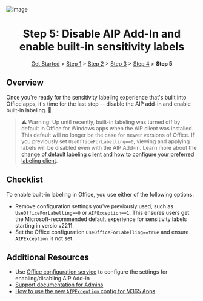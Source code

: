 ![image](https://user-images.githubusercontent.com/43501191/195164735-920ec45a-cd2c-41a1-9d22-6a557ca9ddc3.png)


<h1 align="center">Step 5: Disable AIP Add-In and enable built-in sensitivity labels</h1>

<p align="center">
<a href="../GetStarted">Get Started</a> > <a href="../AIP2MIPStep1">Step 1</a> > <a href="../AIP2MIPStep2">Step 2</a>  > <a href="../AIP2MIPStep3">Step 3</a>  > <a href="../AIP2MIPStep4">Step 4</a> > <b>Step 5</b>
</p>

## Overview
Once you're ready for the sensitivity labeling experience that's built into Office apps, it's time for the last step -- disable the AIP add-in and enable built-in labeling. 🎉

> ⚠️ Warning: Up until recently, built-in labeling was turned off by default in Office for Windows apps when the AIP client was installed. This default will no longer be the case for newer versions of Office. If you previously set `UseOfficeForLabelling==0`, viewing and applying labels will be disabled even with the AIP Add-in. Learn more about the [change of default labeling client and how to configure your preferred labeling client](https://learn.microsoft.com/en-us/microsoft-365/compliance/sensitivity-labels-aip).


## Checklist
To enable built-in labeling in Office, you use either of the following options:
- Remove configuration settings you've previously used, such as `UseOfficeForLabelling==0` or `AIPException==1`. This ensures users get the Microsoft-recommended default experience for sensitivity labels starting in versio v2211.
- Set the Office configuration `UseOfficeForLabelling==true` and ensure `AIPException` is not set.

## Additional Resources

- Use [Office configuration service](https://config.office.com/) to configure the settings for enabling/disabling AIP Add-in
- [Support documentation for Admins](https://learn.microsoft.com/en-us/microsoft-365/compliance/sensitivity-labels-aip)
- [How to use the new `AIPException` config for M365 Apps](AIPException.md)

